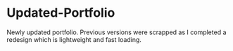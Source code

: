 # Updated-Portfolio
Newly updated portfolio. Previous versions were scrapped as I completed a redesign which is lightweight and fast loading.
